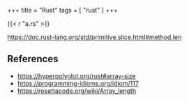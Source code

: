 +++
title = "Rust"
tags = [ "rust" ]
+++

{{< r "a.rs" >}}

<https://doc.rust-lang.org/std/primitive.slice.html#method.len>

## References

- <https://hyperpolyglot.org/rust#array-size>
- <https://programming-idioms.org/idiom/117>
- <https://rosettacode.org/wiki/Array_length>
